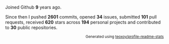 Joined Github **9** years ago.

Since then I pushed **2601** commits, opened **34** issues, submitted **101** pull requests, received **620** stars across **194** personal projects and contributed to **30** public repositories.

<p align="right"><sub>Generated using <a href="https://github.com/marketplace/actions/profile-readme-stats">teoxoy/profile-readme-stats</a></sub></p>
